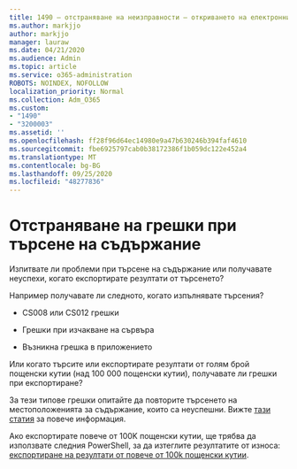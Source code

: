 ```yaml
---
title: 1490 – отстраняване на неизправности – откриването на електронни данни
ms.author: markjjo
author: markjjo
manager: lauraw
ms.date: 04/21/2020
ms.audience: Admin
ms.topic: article
ms.service: o365-administration
ROBOTS: NOINDEX, NOFOLLOW
localization_priority: Normal
ms.collection: Adm_O365
ms.custom:
- "1490"
- "3200003"
ms.assetid: ''
ms.openlocfilehash: ff28f96d64ec14980e9a47b630246b394faf4610
ms.sourcegitcommit: fbe6925797cab0b38172386f1b059dc122e452a4
ms.translationtype: MT
ms.contentlocale: bg-BG
ms.lasthandoff: 09/25/2020
ms.locfileid: "48277836"
---
```

# <a name="troubleshoot-content-search-errors"></a>Отстраняване на грешки при търсене на съдържание

Изпитвате ли проблеми при търсене на съдържание или получавате неуспехи, когато експортирате резултати от търсенето?

Например получавате ли следното, когато изпълнявате търсения?

- CS008 или CS012 грешки

- Грешки при изчакване на сървъра

- Възникна грешка в приложението

Или когато търсите или експортирате резултати от голям брой пощенски кутии (над 100 000 пощенски кутии), получавате ли грешки при експортиране?

За тези типове грешки опитайте да повторите търсенето на местоположенията за съдържание, които са неуспешни. Вижте  [тази статия](https://docs.microsoft.com/microsoft-365/compliance/retry-failed-content-search) за повече информация.

Ако експортирате повече от 100K пощенски кутии, ще трябва да използвате следния PowerShell, за да изтеглите резултатите от износа:  [експортиране на резултати от повече от 100k пощенски кутии](https://docs.microsoft.com/microsoft-365/compliance/export-search-results?view=o365-worldwide%23exporting-results-from-more-than-100000-mailboxes).

